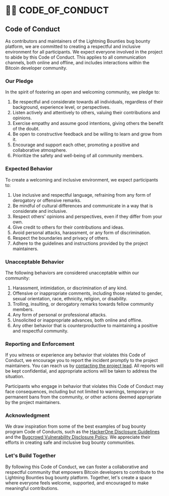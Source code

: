 # 👮‍♀️ CODE\_OF\_CONDUCT

## Code of Conduct

As contributors and maintainers of the Lightning Bounties bug bounty platform, we are committed to creating a respectful and inclusive environment for all participants. We expect everyone involved in the project to abide by this Code of Conduct. This applies to all communication channels, both online and offline, and includes interactions within the Bitcoin developer community.

### Our Pledge

In the spirit of fostering an open and welcoming community, we pledge to:

1. Be respectful and considerate towards all individuals, regardless of their background, experience level, or perspectives.
2. Listen actively and attentively to others, valuing their contributions and opinions.
3. Exercise empathy and assume good intentions, giving others the benefit of the doubt.
4. Be open to constructive feedback and be willing to learn and grow from it.
5. Encourage and support each other, promoting a positive and collaborative atmosphere.
6. Prioritize the safety and well-being of all community members.

### Expected Behavior

To create a welcoming and inclusive environment, we expect participants to:

1. Use inclusive and respectful language, refraining from any form of derogatory or offensive remarks.
2. Be mindful of cultural differences and communicate in a way that is considerate and inclusive.
3. Respect others' opinions and perspectives, even if they differ from your own.
4. Give credit to others for their contributions and ideas.
5. Avoid personal attacks, harassment, or any form of discrimination.
6. Respect the boundaries and privacy of others.
7. Adhere to the guidelines and instructions provided by the project maintainers.

### Unacceptable Behavior

The following behaviors are considered unacceptable within our community:

1. Harassment, intimidation, or discrimination of any kind.
2. Offensive or inappropriate comments, including those related to gender, sexual orientation, race, ethnicity, religion, or disability.
3. Trolling, insulting, or derogatory remarks towards fellow community members.
4. Any form of personal or professional attacks.
5. Unsolicited or inappropriate advances, both online and offline.
6. Any other behavior that is counterproductive to maintaining a positive and respectful community.

### Reporting and Enforcement

If you witness or experience any behavior that violates this Code of Conduct, we encourage you to report the incident promptly to the project maintainers. You can reach us by [contacting the project lead](https://app.gitbook.com/u/uQ603sABrGX6UE0M2d9Mwqde4Ky1). All reports will be kept confidential, and appropriate actions will be taken to address the situation.

Participants who engage in behavior that violates this Code of Conduct may face consequences, including but not limited to warnings, temporary or permanent bans from the community, or other actions deemed appropriate by the project maintainers.

### Acknowledgment

We draw inspiration from some of the best examples of bug bounty program Code of Conducts, such as the [HackerOne Disclosure Guidelines](https://www.hackerone.com/disclosure-guidelines) and the [Bugcrowd Vulnerability Disclosure Policy](https://www.bugcrowd.com/vulnerability-disclosure-policy/). We appreciate their efforts in creating safe and inclusive bug bounty communities.

### Let's Build Together

By following this Code of Conduct, we can foster a collaborative and respectful community that empowers Bitcoin developers to contribute to the Lightning Bounties bug bounty platform. Together, let's create a space where everyone feels welcome, supported, and encouraged to make meaningful contributions.
